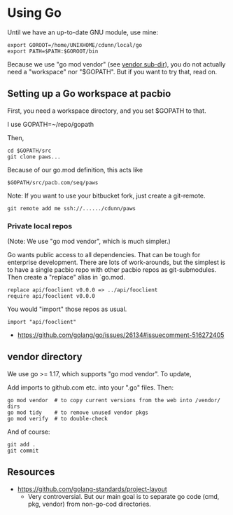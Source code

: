 # Using Go
Until we have an up-to-date GNU module, use mine:

    export GOROOT=/home/UNIXHOME/cdunn/local/go
    export PATH=$PATH:$GOROOT/bin

Because we use "go mod vendor" (see [vendor sub-dir](../vendor/)), you
do not actually need a "workspace" nor "$GOPATH". But if you
want to try that, read on.

## Setting up a Go workspace at pacbio

First, you need a workspace directory, and you set $GOPATH
to that.

I use GOPATH=~/repo/gopath

Then,

    cd $GOPATH/src
    git clone paws...

Because of our go.mod definition, this acts like

    $GOPATH/src/pacb.com/seq/paws

Note: If you want to use your bitbucket fork, just create a
git-remote.

    git remote add me ssh://....../cdunn/paws

### Private local repos
(Note: We use "go mod vendor", which is much simpler.)

Go wants public access to all dependencies. That can be tough
for enterprise development. There are lots of work-arounds,
but the simplest is to have a single pacbio repo with
other pacbio repos as git-submodules. Then create a
"replace" alias in `go.mod.

	replace api/fooclient v0.0.0 => ../api/fooclient
	require api/fooclient v0.0.0

You would "import" those repos as usual.

    import "api/fooclient"

* https://github.com/golang/go/issues/26134#issuecomment-516272405

## vendor directory
We use go >= 1.17, which supports "go mod vendor". To update,

Add imports to github.com etc. into your ".go" files. Then:

    go mod vendor  # to copy current versions from the web into /vendor/ dirs
    go mod tidy    # to remove unused vendor pkgs
    go mod verify  # to double-check

And of course:

    git add .
    git commit

## Resources

* https://github.com/golang-standards/project-layout
  - Very controversial. But our main goal is to separate go code (cmd, pkg, vendor) from non-go-cod directories.
